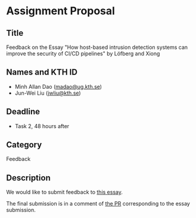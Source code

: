 # Assignment Proposal

## Title

Feedback on the Essay "How host-based intrusion detection systems can improve the security of CI/CD pipelines" by Löfberg and Xiong

## Names and KTH ID

- Minh Allan Dao (madao@ug.kth.se)
- Jun-Wei Liu (jwliu@kth.se)

## Deadline

- Task 2, 48 hours after

## Category

Feedback

## Description

We would like to submit feedback to [this essay](https://github.com/KTH/devops-course/tree/2023/contributions/essay/oliverle-nareaho).

The final submission is in a comment of [the PR](https://github.com/KTH/devops-course/pull/2239) corresponding to the essay submission.
